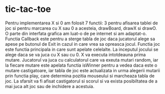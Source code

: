 # tic-tac-toe

Pentru implementarea X si 0 am folosit 7 functii: 3 pentru
afisarea tablei de joc si pentru marcarea cu X sau 0 a acesteia, drawBoard, 
drawX si drawO. O parte din interfata grafica am luat-o de pe internet si am 
adaptat-o. Functia Callback este pentru a sterge tabla de joc daca jucatorul
alege sa apese pe butonul de Exit in cazul in care vrea sa opreasca jocul.
Functia joc este functia principala in care sunt apelate celelalte. La inceputul
jocului se alege daca se va juca cu X sau cu 0. X va executa intotdeauna prima
mutare. Jucatorul va juca cu calculatorul care va exeuta mutari random, iar
la fiecare mutare este apelata functia isWinner pentru a vedea daca este o 
mutare castigatoare, iar tabla de joc este actualizata in urma alegerii mutarii
prin functia play, care determina pozitia mouseului si marcheaza tabla de joc.
La sfarsit va fi afisat castigatorul si scorul si va exista posibiltatea de
a mai juca alt joc sau de inchidere a acestuia.
 

